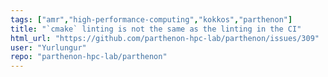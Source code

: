 ```yaml
---
tags: ["amr","high-performance-computing","kokkos","parthenon"]
title: "`cmake` linting is not the same as the linting in the CI"
html_url: "https://github.com/parthenon-hpc-lab/parthenon/issues/309"
user: "Yurlungur"
repo: "parthenon-hpc-lab/parthenon"
---
```


